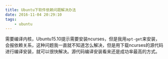 ```yaml
---
title: Ubuntu下软件依赖问题解决办法
date: 2016-11-04 20:29:10
tags:
	- ubuntu
---
```

需要编译内核，Ubuntu15.10提示需要安装ncurses，但是我用`apt-get`来安装，会报依赖关系，这种问题我一直就不知道怎么解决，但是用下载ncurses的源代码进行编译安装，就可以很快解决。源代码编译安装看来还是成功率最高的方式。

